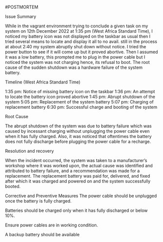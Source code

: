 #POSTMORTEM

Issue Summary

While in the vagrant environment trying to conclude a given task on my system on 12th December 2022 at 1:35 pm (West Africa Standard Time), I noticed my battery icon was not displayed on the taskbar as usual then I tried several means to locate and display it all to no avail. still in the process at about 2:40 my system abruptly shut down without notice. I tried the power button to see if it will come up but it proved abortive. Then I assumed it was a low battery, this prompted me to plug in the power cable but I noticed the system was not charging hence, its refusal to boot.
The root cause of the sudden shutdown was a hardware failure of the system battery.

Timeline (West Africa Standard Time)

1:35 pm: Notice of missing battery icon on the taskbar
1:36 pm: An attempt to locate the battery icon proved abortive
1:45 pm: Abrupt shutdown of the system
5:05 pm: Replacement of the system battery
5:07 pm: Charging of replacement battery
6:30 pm: Successful charge and booting of the system


Root Cause

The abrupt shutdown of the system was due to battery failure which was caused by incessant charging without unplugging the power cable even when it has fully charged. Also, it was noticed that oftentimes the battery does not fully discharge before plugging the power cable for a recharge.


Resolution and recovery

When the incident occurred, the system was taken to a manufacturer’s workshop where it was worked upon, the actual cause was identified and attributed to battery failure, and a recommendation was made for a replacement. The replacement battery was paid for, delivered, and fixed after which it was charged and powered on and the system successfully booted.



Corrective and Preventive Measures
The power cable should be unplugged once the battery is fully charged.

Batteries should be charged only when it has fully discharged or below 10%.

Ensure power cables are in working condition.

A backup battery should be available
